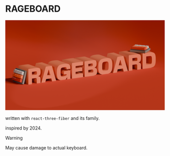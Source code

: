 # RAGEBOARD

![](./public/images/opengraph-image.png)


written with `react-three-fiber` and its family.   

inspired by 2024.


> [!WARNING]  
> May cause damage to actual keyboard.